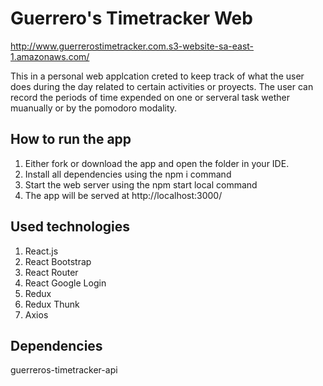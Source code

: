 
# Guerrero's Timetracker Web
http://www.guerrerostimetracker.com.s3-website-sa-east-1.amazonaws.com/

This in a personal web applcation creted to keep track of what the user does during the day related to certain activities or proyects. The user can record the periods of time expended on one or serveral task wether muanually or by the pomodoro modality.

## How to run the app

1. Either fork or download the app and open the folder in your IDE.
2. Install all dependencies using the npm i command
3. Start the web server using the npm start local command
4. The app will be served at http://localhost:3000/

## Used technologies

1. React.js
2. React Bootstrap
3. React Router
4. React Google Login
5. Redux
6. Redux Thunk
7. Axios

## Dependencies

guerreros-timetracker-api
